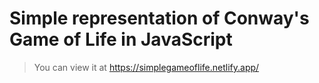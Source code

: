 # Simple representation of Conway's Game of Life in JavaScript
> You can view it at https://simplegameoflife.netlify.app/
